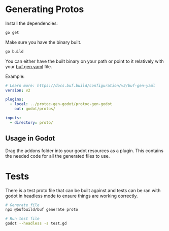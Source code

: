 
# Generating Protos

Install the dependencies:

```bash
go get
```

Make sure you have the binary built.

```bash
go build
```

You can either have the built binary on your path or point to it relatively with your [buf.gen.yaml](https://buf.build/docs/configuration/v2/buf-gen-yaml) file.

Example:

```yaml
# Learn more: https://docs.buf.build/configuration/v2/buf-gen-yaml
version: v2

plugins:
  - local: ../protoc-gen-godot/protoc-gen-godot
    out: godot/protos/

inputs:
  - directory: proto/
```

## Usage in Godot
Drag the addons folder into your godot resources as a plugin. This contains the needed code for all the generated files to use.


# Tests
There is a test proto file that can be built against and tests can be ran with godot in headless mode to ensure things are working correctly.

```bash
# Generate file
npx @bufbuild/buf generate proto

# Run test file
godot --headless -s test.gd
```
